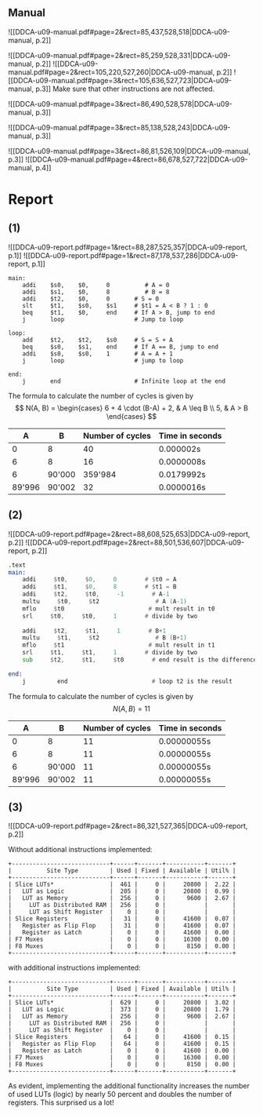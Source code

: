 

## Manual

![[DDCA-u09-manual.pdf#page=2&rect=85,437,528,518|DDCA-u09-manual, p.2]]

![[DDCA-u09-manual.pdf#page=2&rect=85,259,528,331|DDCA-u09-manual, p.2]]
![[DDCA-u09-manual.pdf#page=2&rect=105,220,527,260|DDCA-u09-manual, p.2]]
![[DDCA-u09-manual.pdf#page=3&rect=105,636,527,723|DDCA-u09-manual, p.3]]
Make sure that other instructions are not affected.



![[DDCA-u09-manual.pdf#page=3&rect=86,490,528,578|DDCA-u09-manual, p.3]]

![[DDCA-u09-manual.pdf#page=3&rect=85,138,528,243|DDCA-u09-manual, p.3]]

![[DDCA-u09-manual.pdf#page=3&rect=86,81,526,109|DDCA-u09-manual, p.3]]
![[DDCA-u09-manual.pdf#page=4&rect=86,678,527,722|DDCA-u09-manual, p.4]]



<div class="page-break" style="page-break-before: always;"></div>


# Report


## (1)
![[DDCA-u09-report.pdf#page=1&rect=88,287,525,357|DDCA-u09-report, p.1]]
![[DDCA-u09-report.pdf#page=1&rect=87,178,537,286|DDCA-u09-report, p.1]]
```
main:
    addi    $s0,    $0,     0          # A = 0
    addi    $s1,    $0,     8          # B = 8
    addi    $t2,    $0,     0       # S = 0
    slt     $t1,    $s0,    $s1     # $t1 = A < B ? 1 : 0
    beq     $t1,    $0,     end     # If A > B, jump to end
    j       loop                    # Jump to loop

loop:
    add     $t2,    $t2,    $s0     # S = S + A
    beq     $s0,    $s1,    end     # If A == B, jump to end
    addi    $s0,    $s0,    1       # A = A + 1
    j       loop                    # jump to loop

end:
    j       end                     # Infinite loop at the end
```

The formula to calculate the number of cycles is given by 
$$
N(A, B) = \begin{cases}
6 + 4 \cdot (B-A) + 2, & A \leq B \\
5, & A > B
\end{cases}
$$

| A      | B      | Number of cycles | Time in seconds |
| ------ | ------ | ---------------- | --------------- |
| 0      | 8      | 40               | 0.000002s       |
| 6      | 8      | 16               | 0.0000008s      |
| 6      | 90'000 | 359'984          | 0.0179992s      |
| 89'996 | 90'002 | 32               | 0.0000016s      |

<div class="page-break" style="page-break-before: always;"></div>

## (2)
![[DDCA-u09-report.pdf#page=2&rect=88,608,525,653|DDCA-u09-report, p.2]]
![[DDCA-u09-report.pdf#page=2&rect=88,501,536,607|DDCA-u09-report, p.2]]
```asm
.text
main:
    addi     $t0,     $0,     0        # $t0 = A
    addi     $t1,     $0,     8        # $t1 = B
    addi     $t2,     $t0,     -1        # A-1
    multu     $t0,     $t2                # A (A-1)
    mflo     $t0                        # mult result in t0
    srl     $t0,     $t0,     1        # divide by two
    
    addi     $t2,     $t1,     1        # B+1
    multu     $t1,     $t2                # B (B+1)
    mflo     $t1                        # mult result in t1
    srl     $t1,     $t1,     1        # divide by two
    sub     $t2,     $t1,     $t0        # end result is the difference

end:
    j         end                        # loop t2 is the result
```

The formula to calculate the number of cycles is given by 
$$
N(A, B) = 11
$$

| A      | B      | Number of cycles | Time in seconds |
| ------ | ------ | ---------------- | --------------- |
| 0      | 8      | 11               | 0.00000055s     |
| 6      | 8      | 11               | 0.00000055s     |
| 6      | 90'000 | 11               | 0.00000055s     |
| 89'996 | 90'002 | 11               | 0.00000055s     |

<div class="page-break" style="page-break-before: always;"></div>

## (3)
![[DDCA-u09-report.pdf#page=2&rect=86,321,527,365|DDCA-u09-report, p.2]]


Without additional instructions implemented:
```
+----------------------------+------+-------+-----------+-------+
|          Site Type         | Used | Fixed | Available | Util% |
+----------------------------+------+-------+-----------+-------+
| Slice LUTs*                |  461 |     0 |     20800 |  2.22 |
|   LUT as Logic             |  205 |     0 |     20800 |  0.99 |
|   LUT as Memory            |  256 |     0 |      9600 |  2.67 |
|     LUT as Distributed RAM |  256 |     0 |           |       |
|     LUT as Shift Register  |    0 |     0 |           |       |
| Slice Registers            |   31 |     0 |     41600 |  0.07 |
|   Register as Flip Flop    |   31 |     0 |     41600 |  0.07 |
|   Register as Latch        |    0 |     0 |     41600 |  0.00 |
| F7 Muxes                   |    0 |     0 |     16300 |  0.00 |
| F8 Muxes                   |    0 |     0 |      8150 |  0.00 |
+----------------------------+------+-------+-----------+-------+
```


with additional instructions implemented:
```
+----------------------------+------+-------+-----------+-------+
|          Site Type         | Used | Fixed | Available | Util% |
+----------------------------+------+-------+-----------+-------+
| Slice LUTs*                |  629 |     0 |     20800 |  3.02 |
|   LUT as Logic             |  373 |     0 |     20800 |  1.79 |
|   LUT as Memory            |  256 |     0 |      9600 |  2.67 |
|     LUT as Distributed RAM |  256 |     0 |           |       |
|     LUT as Shift Register  |    0 |     0 |           |       |
| Slice Registers            |   64 |     0 |     41600 |  0.15 |
|   Register as Flip Flop    |   64 |     0 |     41600 |  0.15 |
|   Register as Latch        |    0 |     0 |     41600 |  0.00 |
| F7 Muxes                   |    0 |     0 |     16300 |  0.00 |
| F8 Muxes                   |    0 |     0 |      8150 |  0.00 |
+----------------------------+------+-------+-----------+-------+
```


As evident, implementing the additional functionality increases the number of used LUTs (logic) by nearly 50 percent and doubles the number of registers. This surprised us a lot!